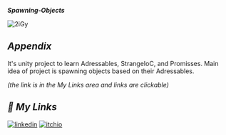 
***Spawning-Objects***

![2iGy](https://github.com/enginc4n/My-Trial-One/assets/76838257/4bec5c1b-6686-42ca-98ee-b80fa7625236)

## ***Appendix***

 It's unity project to learn Adressables, StrangeIoC, and Promisses. Main idea of project is spawning objects based on their Adressables. 
 
 *(the link is in the My Links area and links are clickable)*



## ***🔗 My Links***

[![linkedin](https://img.shields.io/badge/linkedin-0A66C2?style=for-the-badge&logo=linkedin&logoColor=white)](https://www.linkedin.com/in/enginc4n/)
[![itchio](https://img.shields.io/badge/itchio-enginc4n-critical?logo=Itch.io)](https://enginc4n.itch.io/atari-2600-clone)
